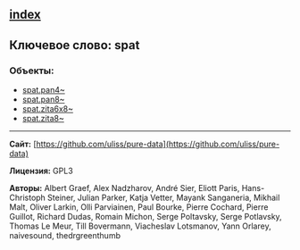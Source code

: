 [index](../index.html)
---

## Ключевое слово: spat

### Объекты:
* [spat.pan4~](../spat.pan4~.html)
* [spat.pan8~](../spat.pan8~.html)
* [spat.zita6x8~](../spat.zita6x8~.html)
* [spat.zita8~](../spat.zita8~.html)

---
**Сайт:** [https://github.com/uliss/pure-data](https://github.com/uliss/pure-data)

**Лицензия:** GPL3

**Авторы:** Albert Graef, Alex Nadzharov, André Sier, Eliott Paris, Hans-Christoph Steiner, Julian Parker, Katja Vetter, Mayank Sanganeria, Mikhail Malt, Oliver Larkin, Olli Parviainen, Paul Bourke, Pierre Cochard, Pierre Guillot, Richard Dudas, Romain Michon, Serge Poltavsky, Serge Potlavsky, Thomas Le Meur, Till Bovermann, Viacheslav Lotsmanov, Yann Orlarey, naivesound, thedrgreenthumb
